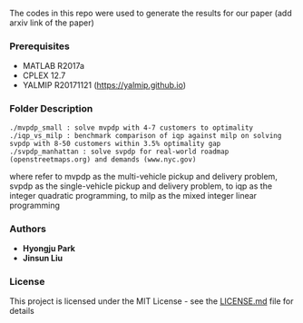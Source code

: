 The codes in this repo were used to generate the results for our paper (add arxiv link of the paper)

### Prerequisites

* MATLAB R2017a
* CPLEX 12.7
* YALMIP R20171121 (<https://yalmip.github.io>)



### Folder Description

```
./mvpdp_small : solve mvpdp with 4-7 customers to optimality
./iqp_vs_milp : benchmark comparison of iqp against milp on solving svpdp with 8-50 customers within 3.5% optimality gap
./svpdp_manhattan : solve svpdp for real-world roadmap (openstreetmaps.org) and demands (www.nyc.gov) 
```
where refer to mvpdp as the multi-vehicle pickup and delivery problem, svpdp as the single-vehicle pickup and delivery problem, to iqp as the integer quadratic programming, to milp as the mixed integer linear programming

### Authors

* **Hyongju Park** 
* **Jinsun Liu**


### License

This project is licensed under the MIT License - see the [LICENSE.md](LICENSE.md) file for details
